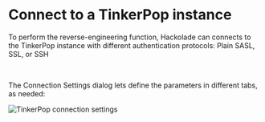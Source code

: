 # Connect to a TinkerPop instance

To perform the reverse-engineering function, Hackolade can connects to the TinkerPop instance with different authentication protocols: Plain SASL, SSL, or SSH

&nbsp;

The Connection Settings dialog lets define the parameters in different tabs, as needed:

![TinkerPop connection settings](<lib/TinkerPop connection settings.png>)

&nbsp;

